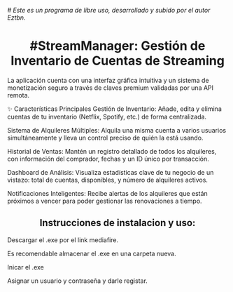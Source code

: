 <em> # Este es un programa de libre uso, desarrollado y subido por el autor Eztbn. </em>

<h1 align="center"> #StreamManager: Gestión de Inventario de Cuentas de Streaming</h1>

La aplicación cuenta con una interfaz gráfica intuitiva y un sistema de monetización seguro a través de claves premium validadas por una API remota.

✨ Características Principales
Gestión de Inventario: Añade, edita y elimina cuentas de tu inventario (Netflix, Spotify, etc.) de forma centralizada.


Sistema de Alquileres Múltiples: Alquila una misma cuenta a varios usuarios simultáneamente y lleva un control preciso de quién la está usando.

Historial de Ventas: Mantén un registro detallado de todos los alquileres, con información del comprador, fechas y un ID único por transacción.

Dashboard de Análisis: Visualiza estadísticas clave de tu negocio de un vistazo: total de cuentas, disponibles, y número de alquileres activos.

Notificaciones Inteligentes: Recibe alertas de los alquileres que están próximos a vencer para poder gestionar las renovaciones a tiempo.

<h2 align="center"> Instrucciones de instalacion y uso:</h2>

Descargar el .exe por el link mediafire.

Es recomendable almacenar el .exe en una carpeta nueva.

Inicar el .exe

Asignar un usuario y contraseña y darle registar.
